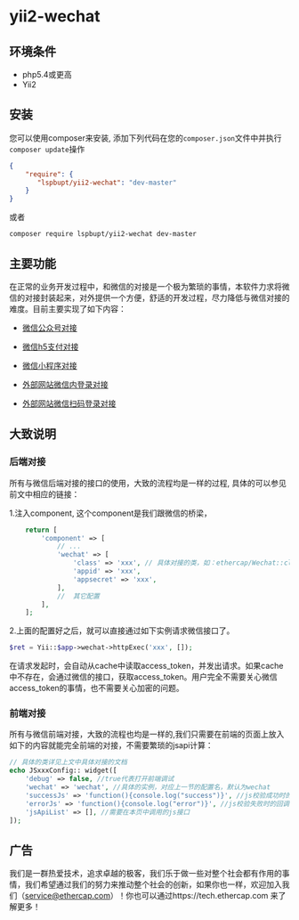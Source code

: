 # yii2-wechat


## 环境条件

- php5.4或更高
- Yii2


## 安装

您可以使用composer来安装, 添加下列代码在您的``composer.json``文件中并执行``composer update``操作

```json
{
    "require": {
       "lspbupt/yii2-wechat": "dev-master"
    }
}
```
或者
```
composer require lspbupt/yii2-wechat dev-master
```
## 主要功能

在正常的业务开发过程中，和微信的对接是一个极为繁琐的事情，本软件力求将微信的对接封装起来，对外提供一个方便，舒适的开发过程，尽力降低与微信对接的难度。目前主要实现了如下内容：

 - [微信公众号对接][1]
 - [微信h5支付对接][2]
 - [微信小程序对接][5]
 
 - [外部网站微信内登录对接][3]
 - [外部网站微信扫码登录对接][4]

## 大致说明

### 后端对接
所有与微信后端对接的接口的使用，大致的流程均是一样的过程, 具体的可以参见前文中相应的链接：

1.注入component, 这个component是我们跟微信的桥梁，

```php
    return [
        'component' => [
            // ...
            'wechat' => [
                'class' => 'xxx', // 具体对接的类，如：ethercap/Wechat::class,
                'appid' => 'xxx',
                'appsecret' => 'xxx',
            ],
            //  其它配置
        ],
    ];
```
2.上面的配置好之后，就可以直接通过如下实例请求微信接口了。
```php
$ret = Yii::$app->wechat->httpExec('xxx', []);
```
在请求发起时，会自动从cache中读取access_token，并发出请求。如果cache中不存在，会通过微信的接口，获取access_token。用户完全不需要关心微信access_token的事情，也不需要关心加密的问题。

    
### 前端对接
所有与微信前端对接，大致的流程也均是一样的,我们只需要在前端的页面上放入如下的内容就能完全前端的对接，不需要繁琐的jsapi计算：
```php
// 具体的类详见上文中具体对接的文档
echo JSxxxConfig:: widget([
    'debug' => false, //true代表打开前端调试
    'wechat' => 'wechat', //具体的实例，对应上一节的配置名，默认为wechat
    'successJs' => 'function(){console.log("success")}', //js校验成功时的回调
    'errorJs' => 'function(){console.log("error")}', //js校验失败时的回调
    'jsApiList' => [], //需要在本页中调用的js接口
]);
```


## 广告
我们是一群热爱技术，追求卓越的极客，我们乐于做一些对整个社会都有作用的事情，我们希望通过我们的努力来推动整个社会的创新，如果你也一样，欢迎加入我们（service@ethercap.com）！你也可以通过https://tech.ethercap.com 来了解更多！



[1]: docs/Wechat.md
[2]: docs/WxPay.md
[3]: docs/WxLogin.md
[4]: docs/WxApp.md
[5]: docs/WxSmallApp.md
